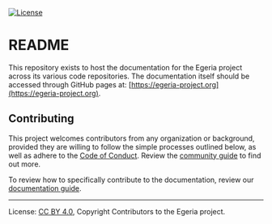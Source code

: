 <!-- SPDX-License-Identifier: CC-BY-4.0 -->
<!-- Copyright Contributors to the Egeria project. -->

[![License](https://img.shields.io/badge/license-CC--BY--4.0-green)](LICENSE)

# README

This repository exists to host the documentation for the Egeria project across its various code repositories. The documentation itself should be accessed through GitHub pages at: [https://egeria-project.org](https://egeria-project.org).

## Contributing

This project welcomes contributors from any organization or background, provided they are willing to follow the simple processes outlined below, as well as adhere to the [Code of Conduct](https://github.com/odpi/specs/wiki/ODPi-Code-of-Conduct). Review the [community guide](https://odpi.github.io./guides/community) to find out more.

To review how to specifically contribute to the documentation, review our [documentation guide](https://odpi.github.io./guides/documentation/guide).

----
License: [CC BY 4.0](https://creativecommons.org/licenses/by/4.0/),
Copyright Contributors to the Egeria project.
